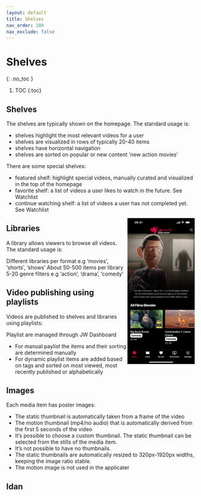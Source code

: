 ```yaml
---
layout: default
title: Shelves
nav_order: 100
nav_exclude: false
---
```

# Shelves
{: .no_toc }

1. TOC
{:toc}

 
## Shelves
The shelves are typically shown on the homepage. The standard usage is:
- shelves highlight the most relevant videos for a user
- shelves are visualized in rows of typically 20-40 items
- shelves have horizontal navigation
- shelves are sorted on popular or new content 'new action movies'

There are some special shelves:
- featured shelf: highlight special videos, manually curated and visualized in the top of the homepage
- favorite shelf: a list of videos a user likes to watch in the future. See Watchlist
- continue watching shelf: a list of videos a user has not completed yet. See Watchlist

 <img align="right" src="./img/shelves.png" width="180">


## Libraries
A library allows viewers to browse all videos. The standard usage is:

Different libraries per format e.g ‘movies’, ‘shorts’, ‘shows’
About 50-500 items per library
5-20 genre filters e.g ‘action’, ‘drama’, ‘comedy’

## Video publishing using playlists
Videos are published to shelves and libraries using playlists:

Playlist are managed through JW Dashboard
- For manual paylist the items and their sorting are determined manually
- For dynamic playlist items are added based on tags and sorted on most viewed, most recently published or alphabetically

## Images
Each media item has poster images:
- The static thumbnail is automatically taken from a frame of the video
- The motion thumbnail (mp4/no audio) that is automatically derived from the first 5 seconds of the video
- It’s possible to choose a custom thumbnail. The static thumbnail can be selected from the stills of the media item.
- It’s not possible to have no thumbnails.
- The static thumbnails are automatically resized to 320px-1920px widths, keeping the image ratio stable.
- The motion image is not used in the applicater


## Idan
